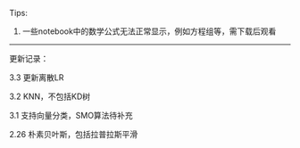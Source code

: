 Tips:

1. 一些notebook中的数学公式无法正常显示，例如方程组等，需下载后观看

--------
更新记录：

3.3 更新离散LR

3.2 KNN，不包括KD树

3.1 支持向量分类，SMO算法待补充

2.26 朴素贝叶斯，包括拉普拉斯平滑
